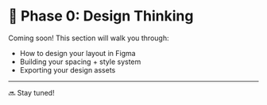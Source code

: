 # 🎨 Phase 0: Design Thinking

Coming soon! This section will walk you through:

- How to design your layout in Figma
- Building your spacing + style system
- Exporting your design assets

---
🔜 Stay tuned!
